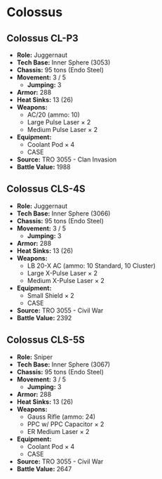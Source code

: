 # Colossus
## Colossus CL-P3
- **Role:** Juggernaut
- **Tech Base:** Inner Sphere (3053)
- **Chassis:** 95 tons (Endo Steel)
- **Movement:** 3 / 5
  - **Jumping:** 3
- **Armor:** 288
- **Heat Sinks:** 13 (26)
- **Weapons:**
  - AC/20 (ammo: 10)
  - Large Pulse Laser × 2
  - Medium Pulse Laser × 2
- **Equipment:**
  - Coolant Pod × 4
  - CASE
- **Source:** TRO 3055 - Clan Invasion
- **Battle Value:** 1988

## Colossus CLS-4S
- **Role:** Juggernaut
- **Tech Base:** Inner Sphere (3066)
- **Chassis:** 95 tons (Endo Steel)
- **Movement:** 3 / 5
  - **Jumping:** 3
- **Armor:** 288
- **Heat Sinks:** 13 (26)
- **Weapons:**
  - LB 20-X AC (ammo: 10 Standard, 10 Cluster)
  - Large X-Pulse Laser × 2
  - Medium X-Pulse Laser × 2
- **Equipment:**
  - Small Shield × 2
  - CASE
- **Source:** TRO 3055 - Civil War
- **Battle Value:** 2392

## Colossus CLS-5S
- **Role:** Sniper
- **Tech Base:** Inner Sphere (3067)
- **Chassis:** 95 tons (Endo Steel)
- **Movement:** 3 / 5
  - **Jumping:** 3
- **Armor:** 288
- **Heat Sinks:** 13 (26)
- **Weapons:**
  - Gauss Rifle (ammo: 24)
  - PPC w/ PPC Capacitor × 2
  - ER Medium Laser × 2
- **Equipment:**
  - Coolant Pod × 4
  - CASE
- **Source:** TRO 3055 - Civil War
- **Battle Value:** 2647

